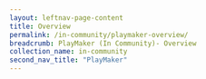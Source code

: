 ```yaml
---
layout: leftnav-page-content
title: Overview
permalink: /in-community/playmaker-overview/
breadcrumb: PlayMaker (In Community)- Overview
collection_name: in-community
second_nav_title: "PlayMaker"
---
```

